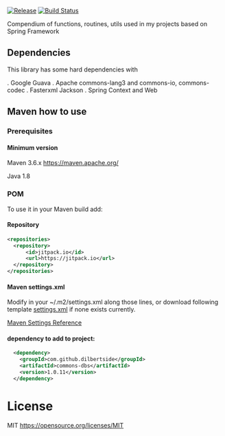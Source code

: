 [![Release](https://jitpack.io/v/dilbertside/commons-dbs.svg)](https://jitpack.io/#dilbertside/commons-dbs)
[![Build Status](https://travis-ci.org/dilbertside/commons-dbs.svg)](https://travis-ci.org/dilbertside/commons-dbs)

Compendium of functions, routines, utils used in my projects based on Spring Framework

## Dependencies

This library has some hard dependencies with
 
. Google Guava
. Apache commons-lang3 and commons-io, commons-codec
. Fasterxml Jackson
. Spring Context and Web


## Maven how to use

### Prerequisites

#### Minimum version

Maven 3.6.x https://maven.apache.org/

Java 1.8

### POM

To use it in your Maven build add:

#### Repository

```xml
<repositories>
  <repository>
      <id>jitpack.io</id>
      <url>https://jitpack.io</url>
  </repository>
</repositories>
```

#### Maven settings.xml

Modify in your ~/.m2/settings.xml along those lines, or download following template [settings.xml](resources/settings.xml) if none exists currently.

[Maven Settings Reference](https://maven.apache.org/settings.html#Repositories)

#### dependency to add to project:


```xml
  <dependency>
    <groupId>com.github.dilbertside</groupId>
    <artifactId>commons-dbs</artifactId>
    <version>1.0.11</version>
  </dependency>
```

# License

MIT https://opensource.org/licenses/MIT
